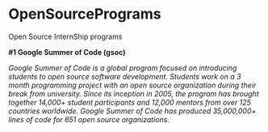 # OpenSourcePrograms
Open Source InternShip programs


**#1 Google Summer of Code (gsoc)**

*Google Summer of Code is a global program focused on introducing students to open source software development. Students work on a 3 month programming project with an open source organization during their break from university.
Since its inception in 2005, the program has brought together 14,000+ student participants and 12,000 mentors from over 125 countries worldwide. Google Summer of Code has produced 35,000,000+ lines of code for 651 open source organizations.*


